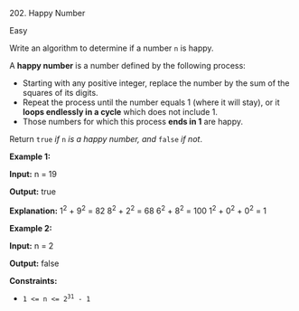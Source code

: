 202\. Happy Number

Easy

Write an algorithm to determine if a number `n` is happy.

A **happy number** is a number defined by the following process:

*   Starting with any positive integer, replace the number by the sum of the squares of its digits.
*   Repeat the process until the number equals 1 (where it will stay), or it **loops endlessly in a cycle** which does not include 1.
*   Those numbers for which this process **ends in 1** are happy.

Return `true` _if_ `n` _is a happy number, and_ `false` _if not_.

**Example 1:**

**Input:** n = 19

**Output:** true

**Explanation:** 1<sup>2</sup> + 9<sup>2</sup> = 82 8<sup>2</sup> + 2<sup>2</sup> = 68 6<sup>2</sup> + 8<sup>2</sup> = 100 1<sup>2</sup> + 0<sup>2</sup> + 0<sup>2</sup> = 1

**Example 2:**

**Input:** n = 2

**Output:** false

**Constraints:**

*   <code>1 <= n <= 2<sup>31</sup> - 1</code>
